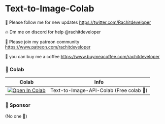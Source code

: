 # Text-to-Image-Colab

🐣 Please follow me for new updates https://twitter.com/Rachitdeveloper <br>

🔥 Dm me on discord for help @rachitdeveloper <br>

🥳 Please join my patreon community https://www.patreon.com/rachitdeveloper <br>

🍵 you can buy me a coffee https://www.buymeacoffee.com/rachitdeveloper  <br>

### 🦒 Colab

| Colab | Info
| --- | --- |
[![Open In Colab](https://colab.research.google.com/assets/colab-badge.svg)](https://colab.research.google.com/drive/11ppCdIPHNZW_Nr0F1P2FSNuK5Ljn-Kip?usp=sharing) | Text-to-Image-API-Colab (Free colab 🙂)

### 🏢 Sponsor
(No one 🙂)

